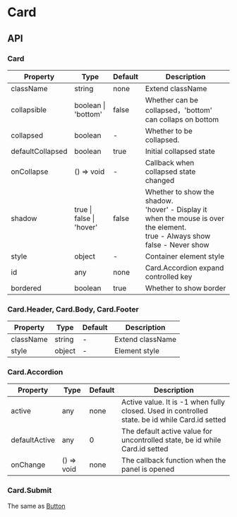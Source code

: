 # Card

<example />

## API

### Card

| Property | Type | Default | Description |
| --- | --- | --- | --- |
| className | string | none | Extend className |
| collapsible | boolean \| 'bottom' | false | Whether can be collapsed，'bottom' can collaps on bottom |
| collapsed | boolean | - | Whether to be collapsed. |
| defaultCollapsed | boolean | true | Initial collapsed state |
| onCollapse | () => void | - | Callback when collapsed state changed |
| shadow | true \| false \| 'hover' | false | Whether to show the shadow.<br />'hover' - Display it when the mouse is over the element.<br />true - Always show<br />false - Never show |
| style | object | - | Container element style |
| id | any | none | Card.Accordion expand controlled key |
| bordered | boolean | true | Whether to show border |

### Card.Header, Card.Body, Card.Footer

| Property | Type | Default | Description |
| --- | --- | --- | --- |
| className | string | - | Extend className |
| style | object | - | Element style |

### Card.Accordion

| Property | Type | Default | Description |
| --- | --- | --- | --- |
| active | any | none | Active value. It is -1 when fully closed. Used in controlled state. be id while Card.id setted |
| defaultActive | any | 0 | The default active value for uncontrolled state, be id while Card.id setted|
| onChange | () => void | none | The callback function when the panel is opened |

### Card.Submit

The same as [Button](/components/Button)
